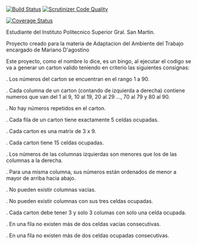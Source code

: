 [![Build Status](https://travis-ci.com/FrozenM/Bingo_Jimenez.svg?branch=master)](https://travis-ci.com/FrozenM/Bingo_Jimenez) [![Scrutinizer Code Quality](https://scrutinizer-ci.com/g/FrozenM/Bingo_Jimenez/badges/quality-score.png?b=master)](https://scrutinizer-ci.com/g/FrozenM/Bingo_Jimenez/?branch=master)

[![Coverage Status](https://coveralls.io/repos/github/FrozenM/Bingo_Jimenez/badge.svg?branch=master)](https://coveralls.io/github/FrozenM/Bingo_Jimenez?branch=master)

Estudiante del Instituto Politecnico Superior Gral. San Martin.

Proyecto creado para la materia de Adaptacion del Ambiente del Trabajo encargado de Mariano D'agostino

Este proyecto, como el nombre lo dice, es un bingo, al ejecutar el codigo se va a generar un carton valido teniendo en criterio las siguientes consignas: 

. Los números del carton se encuentran en el rango 1 a 90.

. Cada columna de un carton (contando de izquierda a derecha) contiene numeros que van del 1 al 9, 10 al 19, 20 al 29 ..., 70 al 79 y 80 al 90.

. No hay números repetidos en el carton.

. Cada fila de un carton tiene exactamente 5 celdas ocupadas.

. Cada carton es una matrix de 3 x 9.

. Cada carton tiene 15 celdas ocupadas.

. Los números de las columnas izquierdas son menores que los de las columnas a la derecha.

. Para una misma columna, sus números están ordenados de menor a mayor de arriba hacia abajo.

. No pueden existir columnas vacias.

. No pueden existir columnas con sus tres celdas ocupadas.

. Cada carton debe tener 3 y solo 3 columas con solo una celda ocupada.

. En una fila no existen más de dos celdas vacías consecutivas.

. En una fila no existen más de dos celdas ocupadas consecutivas.


